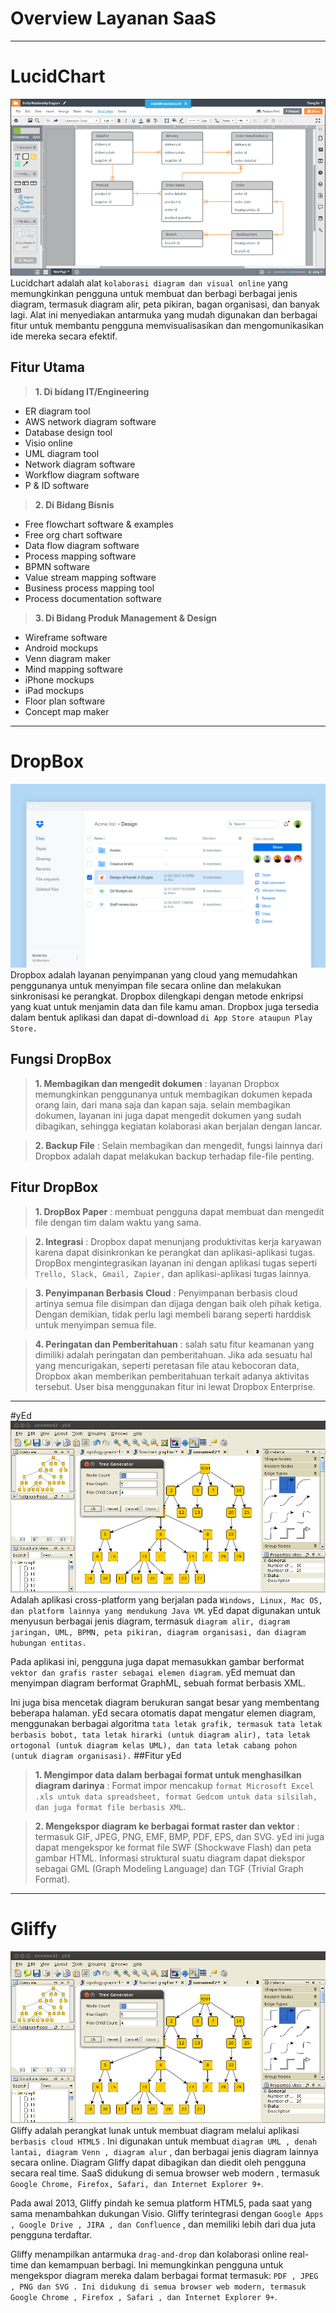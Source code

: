 # **Overview Layanan SaaS**
---
# LucidChart
![alt text](mengenal-lebih-jauh-lucidchart_thumb.png)
Lucidchart adalah alat `kolaborasi diagram dan visual online` yang memungkinkan pengguna untuk membuat dan berbagi berbagai jenis diagram, termasuk diagram alir, peta pikiran, bagan organisasi, dan banyak lagi. Alat ini menyediakan antarmuka yang mudah digunakan dan berbagai fitur untuk membantu pengguna memvisualisasikan dan mengomunikasikan ide mereka secara efektif.
## Fitur Utama
>**1. Di bidang IT/Engineering**
- ER diagram tool
- AWS network diagram software
- Database design tool
- Visio online
- UML diagram tool
- Network diagram software
- Workflow diagram software
- P & ID software
>**2. Di Bidang Bisnis**
- Free flowchart software & examples
- Free org chart software
- Data flow diagram software
- Process mapping software
- BPMN software
- Value stream mapping software
- Business process mapping tool
- Process documentation software
>**3. Di Bidang Produk Management & Design**
-  Wireframe software
- Android mockups
- Venn diagram maker
- Mind mapping software
- iPhone mockups
- iPad mockups
- Floor plan software
- Concept map maker
---

# DropBox
![alt text](screenshot3_1300x760.png)
Dropbox adalah layanan penyimpanan yang cloud yang memudahkan penggunanya untuk menyimpan file secara online dan melakukan sinkronisasi ke perangkat. Dropbox dilengkapi dengan metode enkripsi yang kuat untuk menjamin data dan file kamu aman. Dropbox juga tersedia dalam bentuk aplikasi dan dapat di-download `di App Store ataupun Play Store.`

## Fungsi DropBox
>**1. Membagikan dan mengedit dokumen** : layanan Dropbox memungkinkan penggunanya untuk membagikan dokumen kepada orang lain, dari mana saja dan kapan saja. selain membagikan dokumen, layanan ini juga dapat mengedit dokumen yang sudah dibagikan, sehingga kegiatan kolaborasi akan berjalan dengan lancar.

>**2. Backup File** : Selain membagikan dan mengedit, fungsi lainnya dari Dropbox adalah dapat melakukan backup terhadap file-file penting.

## Fitur DropBox
>**1. DropBox Paper** : membuat pengguna dapat membuat dan mengedit file dengan tim dalam waktu yang sama.

>**2. Integrasi** : Dropbox dapat menunjang produktivitas kerja karyawan karena dapat disinkronkan ke perangkat dan aplikasi-aplikasi tugas. DropBox mengintegrasikan layanan ini dengan aplikasi tugas seperti `Trello, Slack, Gmail, Zapier,` dan aplikasi-aplikasi tugas lainnya.

>**3. Penyimpanan Berbasis Cloud** : Penyimpanan berbasis cloud artinya semua file disimpan dan dijaga dengan baik oleh pihak ketiga. Dengan demikian, tidak perlu lagi membeli barang seperti harddisk untuk menyimpan semua file.

>**4. Peringatan dan Pemberitahuan** : salah satu fitur keamanan yang dimiliki adalah peringatan dan pemberitahuan. Jika ada sesuatu hal yang mencurigakan, seperti peretasan file atau kebocoran data, Dropbox akan memberikan pemberitahuan terkait adanya aktivitas tersebut. User bisa menggunakan fitur ini lewat Dropbox Enterprise.
---

#yEd
![alt text](10846855836_e02c989bcb_b.jpg)
Adalah aplikasi cross-platform yang berjalan pada `Windows, Linux, Mac OS, dan platform lainnya yang mendukung Java VM`. yEd dapat digunakan untuk menyusun berbagai jenis diagram, termasuk `diagram alir, diagram jaringan, UML, BPMN, peta pikiran, diagram organisasi, dan diagram hubungan entitas.`

Pada aplikasi ini, pengguna juga dapat memasukkan gambar berformat `vektor dan grafis raster sebagai elemen diagram`. yEd memuat dan menyimpan diagram berformat GraphML, sebuah format berbasis XML.

Ini juga bisa mencetak diagram berukuran sangat besar yang membentang beberapa halaman. yEd secara otomatis dapat mengatur elemen diagram, menggunakan berbagai algoritma `tata letak grafik, termasuk tata letak berbasis bobot, tata letak hirarki (untuk diagram alir), tata letak ortogonal (untuk diagram kelas UML), dan tata letak cabang pohon (untuk diagram organisasi).`
##Fitur yEd
>**1. Mengimpor data dalam berbagai format untuk menghasilkan diagram darinya** : Format impor mencakup `format Microsoft Excel .xls untuk data spreadsheet, format Gedcom untuk data silsilah, dan juga format file berbasis XML`.

>**2. Mengekspor diagram ke berbagai format raster dan vektor** : termasuk GIF, JPEG, PNG, EMF, BMP, PDF, EPS, dan SVG. yEd ini juga dapat mengekspor ke format file SWF (Shockwave Flash) dan peta gambar HTML. Informasi struktural suatu diagram dapat diekspor sebagai GML (Graph Modeling Language) dan TGF (Trivial Graph Format).
---

# Gliffy
![alt text](10846855836_e02c989bcb_b.jpg)
Gliffy adalah perangkat lunak untuk membuat diagram melalui aplikasi `berbasis cloud HTML5` . Ini digunakan untuk membuat `diagram UML , denah lantai, diagram Venn , diagram alur` , dan berbagai jenis diagram lainnya secara online. Diagram Gliffy dapat dibagikan dan diedit oleh pengguna secara real time. SaaS didukung di semua browser web modern , termasuk `Google Chrome, Firefox, Safari, dan Internet Explorer 9+`.

Pada awal 2013, Gliffy pindah ke semua platform HTML5, pada saat yang sama menambahkan dukungan Visio. Gliffy terintegrasi dengan `Google Apps , Google Drive , JIRA , dan Confluence` , dan memiliki lebih dari dua juta pengguna terdaftar.

Gliffy menampilkan antarmuka `drag-and-drop` dan kolaborasi online real-time dan kemampuan berbagi. Ini memungkinkan pengguna untuk mengekspor diagram mereka dalam berbagai format termasuk: `PDF , JPEG , PNG dan SVG . Ini didukung di semua browser web modern, termasuk Google Chrome , Firefox , Safari , dan Internet Explorer 9+`.
